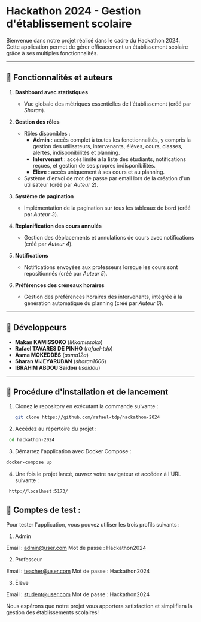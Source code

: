 # Hackathon 2024 - Gestion d'établissement scolaire

Bienvenue dans notre projet réalisé dans le cadre du Hackathon 2024. Cette application permet de gérer efficacement un établissement scolaire grâce à ses multiples fonctionnalités.

---

## 📌 Fonctionnalités et auteurs

1. **Dashboard avec statistiques**  
   - Vue globale des métriques essentielles de l'établissement (créé par *Sharan*).  

2. **Gestion des rôles**  
   - Rôles disponibles :  
     - **Admin** : accès complet à toutes les fonctionnalités, y compris la gestion des utilisateurs, intervenants, élèves, cours, classes, alertes, indisponibilités et planning.  
     - **Intervenant** : accès limité à la liste des étudiants, notifications reçues, et gestion de ses propres indisponibilités.  
     - **Élève** : accès uniquement à ses cours et au planning.  
   - Système d'envoi de mot de passe par email lors de la création d'un utilisateur (créé par *Auteur 2*).  

3. **Système de pagination**  
   - Implémentation de la pagination sur tous les tableaux de bord (créé par *Auteur 3*).  

4. **Replanification des cours annulés**  
   - Gestion des déplacements et annulations de cours avec notifications (créé par *Auteur 4*).  

5. **Notifications**  
   - Notifications envoyées aux professeurs lorsque les cours sont repositionnés (créé par *Auteur 5*).  

6. **Préférences des créneaux horaires**  
   - Gestion des préférences horaires des intervenants, intégrée à la génération automatique du planning (créé par *Auteur 6*).  

---

## 👤 Développeurs

- **Makan KAMISSOKO** (*Mkamissoko*)  
- **Rafael TAVARES DE PINHO** (*rafael-tdp*)  
- **Asma MOKEDDES** (*asma12a*)  
- **Sharan VIJEYARUBAN** (*sharan1606*)  
- **IBRAHIM ABDOU Saidou** (*isaidou*)  

---

## 🚀 Procédure d'installation et de lancement

1. Clonez le repository en exécutant la commande suivante :  

   ```bash
   git clone https://github.com/rafael-tdp/hackathon-2024
   ```

2. Accédez au répertoire du projet :

  ```bash
   cd hackathon-2024
  ```

3. Démarrez l'application avec Docker Compose :

  ```bash
  docker-compose up
  ```

4. Une fois le projet lancé, ouvrez votre navigateur et accédez à l'URL suivante :

  ```bash
   http://localhost:5173/
   ```

## 🔐 Comptes de test :

Pour tester l'application, vous pouvez utiliser les trois profils suivants :

1. Admin

Email : <admin@user.com>
Mot de passe : Hackathon2024

2. Professeur

Email : <teacher@user.com>
Mot de passe : Hackathon2024

3. Élève

Email : <student@user.com>
Mot de passe : Hackathon2024

Nous espérons que notre projet vous apportera satisfaction et simplifiera la gestion des établissements scolaires !
